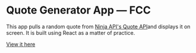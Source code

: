 # Quote Generator App — FCC

This app pulls a random quote from <a href="https://api-ninjas.com/api/quotes">Ninja API's Quote API</a>and displays it on screen. It is built using React as a matter of practice.

<a href="https://quoter-client-side.onrender.com/">View it here</a>